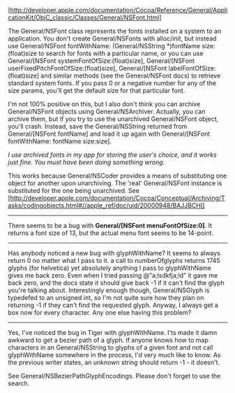 [http://developer.apple.com/documentation/Cocoa/Reference/General/ApplicationKit/ObjC_classic/Classes/General/NSFont.html]

The General/NSFont class represents the fonts installed on a system to an application. You don't create General/NSFonts with alloc/init, but instead use     General/NSFont fontWithName: (General/NSString *)fontName size: (float)size to search for fonts with a particular name, or you can use     General/[NSFont systemFontOfSize:(float)size],     General/[NSFont userFixedPitchFontOfSize:(float)size],     General/[NSFont labelFontOfSize:(float)size] and similar methods (see the General/NSFont docs) to retrieve standard system fonts. If you pass 0 or a negative number for any of the size params, you'll get the default size for that particular font. 

I'm not 100% positive on this, but I also don't think you can archive General/NSFont objects using General/NSArchiver. Actually, you can archive them, but if you try to use the unarchived General/NSFont object, you'll crash. Instead, save the General/NSString returned from     General/[NSFont fontName] and load it up again with     General/[NSFont fontWithName: fontName size:size].

*I use archived fonts in my app for storing the user's choice, and it works just fine. You must have been doing something wrong.*

This works because General/NSCoder provides a means of substituting one object for another upon unarchiving. The 'real' General/NSFont instance is substituted for the one being unarchived. See [http://developer.apple.com/documentation/Cocoa/Conceptual/Archiving/Tasks/codingobjects.html#//apple_ref/doc/uid/20000948/BAJJBCHI]

----

There seems to be a bug with **General/[NSFont menuFontOfSize:0]**. It returns a font size of 13, but the actual menu font seems to be 14-point.

----

Has anybody noticed a new bug with glyphWithName?  It seems to always return 0 no matter what I pass to it.  a call to numberOfglyphs returns 1745 glyphs (for helvetica) yet absolutely anything I pass to glyphWithName gives me back zero.  Even when I tried passing @"a;lsdkfja;ld" it gave me back zero, and the docs state it should give back -1 if it can't find the glyph you're talking about.  Interestingly enough though, General/NSGlyph is typedefed to an unsigned int, so I'm not quite sure how they plan on returning -1 if they can't find the requested glyph.  Anyway, I always get a box now for every character.  Any one else having this problem?

----

Yes, I've noticed the bug in Tiger with glyphWithName.  I'ts made it damn awkward to get a bezier path of a glyph.  If anyone knows how to map characters in an General/NSString to glyphs of a given font and not call glyphWithName somewhere in the process, I'd very much like to know.  As the previous writer states, an unknown string should return -1 - it doesn't.

See General/NSBezierPathGlyphEncodings. Please don't forget to use the search.